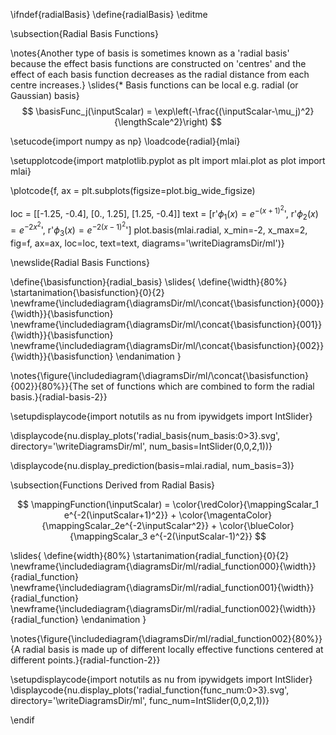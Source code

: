 \ifndef{radialBasis}
\define{radialBasis}
\editme

\subsection{Radial Basis Functions}

\notes{Another type of basis is sometimes known as a 'radial basis' because the effect basis functions are constructed on 'centres' and the effect of each basis function decreases as the radial distance from each centre increases.}
\slides{* Basis functions can be local e.g. radial (or Gaussian) basis}
$$
\basisFunc_j(\inputScalar) = \exp\left(-\frac{(\inputScalar-\mu_j)^2}{\lengthScale^2}\right)
$$

\setucode{import numpy as np}
\loadcode{radial}{mlai}


\setupplotcode{import matplotlib.pyplot as plt
import mlai.plot as plot
import mlai}


\plotcode{f, ax = plt.subplots(figsize=plot.big_wide_figsize)

loc = [[-1.25, -0.4],
       [0., 1.25],
       [1.25, -0.4]]
text = [r'$\phi_1(x) = e^{-(x + 1)^2}$',
        r'$\phi_2(x) = e^{-2x^2}$', 
        r'$\phi_3(x) = e^{-2(x-1)^2}$']
plot.basis(mlai.radial, x_min=-2, x_max=2, 
           fig=f, ax=ax, loc=loc, text=text,
           diagrams='\writeDiagramsDir/ml')}

\newslide{Radial Basis Functions}

\define{\basisfunction}{radial_basis}
\slides{
\define{\width}{80%}
\startanimation{\basisfunction}{0}{2}
\newframe{\includediagram{\diagramsDir/ml/\concat{\basisfunction}{000}}{\width}}{\basisfunction}
\newframe{\includediagram{\diagramsDir/ml/\concat{\basisfunction}{001}}{\width}}{\basisfunction}
\newframe{\includediagram{\diagramsDir/ml/\concat{\basisfunction}{002}}{\width}}{\basisfunction}
\endanimation
}

\notes{\figure{\includediagram{\diagramsDir/ml/\concat{\basisfunction}{002}}{80%}}{The set of functions which are combined to form the radial basis.}{radial-basis-2}}

\setupdisplaycode{import notutils as nu
from ipywidgets import IntSlider}

\displaycode{nu.display_plots('radial_basis{num_basis:0>3}.svg', 
                            directory='\writeDiagramsDir/ml', 
							num_basis=IntSlider(0,0,2,1))}

\displaycode{nu.display_prediction(basis=mlai.radial, num_basis=3)}

\subsection{Functions Derived from Radial Basis}

$$
\mappingFunction(\inputScalar) = \color{\redColor}{\mappingScalar_1 e^{-2(\inputScalar+1)^2}}  + \color{\magentaColor}{\mappingScalar_2e^{-2\inputScalar^2}} + \color{\blueColor}{\mappingScalar_3 e^{-2(\inputScalar-1)^2}}
$$

\slides{
\define{width}{80%}
\startanimation{radial_function}{0}{2}
\newframe{\includediagram{\diagramsDir/ml/radial_function000}{\width}}{radial_function}
\newframe{\includediagram{\diagramsDir/ml/radial_function001}{\width}}{radial_function}
\newframe{\includediagram{\diagramsDir/ml/radial_function002}{\width}}{radial_function}
\endanimation
}

\notes{\figure{\includediagram{\diagramsDir/ml/radial_function002}{80%}}{A radial basis is made up of different locally effective functions centered at different points.}{radial-function-2}}

\setupdisplaycode{import notutils as nu
from ipywidgets import IntSlider}
\displaycode{nu.display_plots('radial_function{func_num:0>3}.svg', 
                            directory='\writeDiagramsDir/ml', 
							func_num=IntSlider(0,0,2,1))}


\endif
